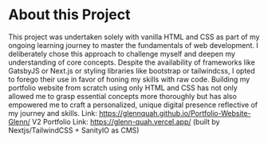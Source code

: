 # About this Project

This project was undertaken solely with vanilla HTML and CSS as part of my ongoing learning journey to master the fundamentals of web development. I deliberately chose this approach to challenge myself and deepen my understanding of core concepts. Despite the availability of frameworks like GatsbyJS or Next.js or styling libraries like bootstrap or tailwindcss, I opted to forego their use in favor of honing my skills with raw code. Building my portfolio website from scratch using only HTML and CSS has not only allowed me to grasp essential concepts more thoroughly but has also empowered me to craft a personalized, unique digital presence reflective of my journey and skills.
Link: https://glennquah.github.io/Portfolio-Website-Glenn/
V2 Portfolio Link: https://glenn-quah.vercel.app/ (built by Nextjs/TailwindCSS + SanityIO as CMS)
